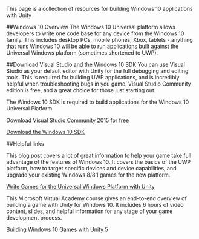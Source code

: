  This page is a collection of resources for building Windows 10 applications with Unity
 
 ##Windows 10 Overview
 The Windows 10 Universal platform allows developers to write one code base for any device from the Windows 10 family. This includes desktop PCs, mobile phones, Xbox, tablets - anything that runs Windows 10 will be able to run applications built against the Universal Windows platform (sometimes shortened to UWP).
 
 ##Download Visual Studio and the Windows 10 SDK
 You can use Visual Studio as your default editor with Unity for the full debugging and editing tools. This is required for building UWP applications, and is incredibly helpful when troubleshooting bugs in you game. Visual Studio Community edition is free, and a great choice for those just starting out.
 
 The Windows 10 SDK is required to build applications for the Windows 10 Universal Platform.
 
 [Download Visual Studio Community 2015 for free](http://visualstudio.com/community)
 
 [Download the Windows 10 SDK](https://dev.windows.com/en-us/downloads/windows-10-sdk)
 
 ##Helpful links 
 
 This blog post covers a lot of great information to help your game take full advantage of the features of Windows 10. It covers the basics of the UWP platform, how to target specific devices and device capabilities, and upgrade your existing Windows 8/8.1 games for the new platform.
 
 [Write Games for the Universal Windows Platform with Unity](https://msdn.microsoft.com/en-us/magazine/mt590976.aspx)
 
 This Microsoft Virtual Academy course gives an end-to-end overview of building a game with Unity for Windows 10. It includes 6 hours of video content, slides, and helpful information for any stage of your game development process.
 
 [Building Windows 10 Games with Unity 5](https://channel9.msdn.com/coding4fun/blog/Building-Windows-10-Games-with-Unity-5)
